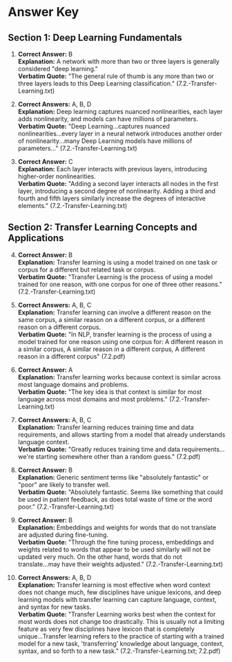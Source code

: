 # Answer Key

## Section 1: Deep Learning Fundamentals

1. **Correct Answer:** B  
**Explanation:** A network with more than two or three layers is generally considered "deep learning."  
**Verbatim Quote:** "The general rule of thumb is any more than two or three layers leads to this Deep Learning classification." (7.2.-Transfer-Learning.txt)

2. **Correct Answers:** A, B, D  
**Explanation:** Deep learning captures nuanced nonlinearities, each layer adds nonlinearity, and models can have millions of parameters.  
**Verbatim Quote:** "Deep Learning...captures nuanced nonlinearities...every layer in a neural network introduces another order of nonlinearity...many Deep Learning models have millions of parameters..." (7.2.-Transfer-Learning.txt)

3. **Correct Answer:** C  
**Explanation:** Each layer interacts with previous layers, introducing higher-order nonlinearities.  
**Verbatim Quote:** "Adding a second layer interacts all nodes in the first layer, introducing a second degree of nonlinearity. Adding a third and fourth and fifth layers similarly increase the degrees of interactive elements." (7.2.-Transfer-Learning.txt)

## Section 2: Transfer Learning Concepts and Applications

4. **Correct Answer:** B  
**Explanation:** Transfer learning is using a model trained on one task or corpus for a different but related task or corpus.  
**Verbatim Quote:** "Transfer Learning is the process of using a model trained for one reason, with one corpus for one of three other reasons." (7.2.-Transfer-Learning.txt)

5. **Correct Answers:** A, B, C  
**Explanation:** Transfer learning can involve a different reason on the same corpus, a similar reason on a different corpus, or a different reason on a different corpus.  
**Verbatim Quote:** "In NLP, transfer learning is the process of using a model trained for one reason using one corpus for: A different reason in a similar corpus, A similar reason in a different corpus, A different reason in a different corpus" (7.2.pdf)

6. **Correct Answer:** A  
**Explanation:** Transfer learning works because context is similar across most language domains and problems.  
**Verbatim Quote:** "The key idea is that context is similar for most language across most domains and most problems." (7.2.-Transfer-Learning.txt)

7. **Correct Answers:** A, B, C  
**Explanation:** Transfer learning reduces training time and data requirements, and allows starting from a model that already understands language context.  
**Verbatim Quote:** "Greatly reduces training time and data requirements... we're starting somewhere other than a random guess." (7.2.pdf)

8. **Correct Answer:** B  
**Explanation:** Generic sentiment terms like "absolutely fantastic" or "poor" are likely to transfer well.  
**Verbatim Quote:** "Absolutely fantastic. Seems like something that could be used in patient feedback, as does total waste of time or the word poor." (7.2.-Transfer-Learning.txt)

9. **Correct Answer:** B  
**Explanation:** Embeddings and weights for words that do not translate are adjusted during fine-tuning.  
**Verbatim Quote:** "Through the fine tuning process, embeddings and weights related to words that appear to be used similarly will not be updated very much. On the other hand, words that do not translate...may have their weights adjusted." (7.2.-Transfer-Learning.txt)

10. **Correct Answers:** A, B, D  
**Explanation:** Transfer learning is most effective when word context does not change much, few disciplines have unique lexicons, and deep learning models with transfer learning can capture language, context, and syntax for new tasks.  
**Verbatim Quote:** "Transfer Learning works best when the context for most words does not change too drastically. This is usually not a limiting feature as very few disciplines have lexicon that is completely unique...Transfer learning refers to the practice of starting with a trained model for a new task, 'transferring' knowledge about language, context, syntax, and so forth to a new task." (7.2.-Transfer-Learning.txt; 7.2.pdf)
